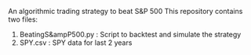 An algorithmic trading strategy to beat S&P 500
This repository contains two files: 
1. BeatingS&ampP500.py : Script to backtest and simulate the strategy 
2. SPY.csv : SPY data for last 2 years
